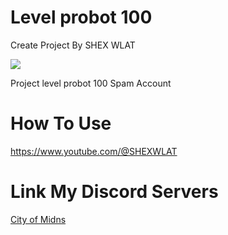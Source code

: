 # Level probot 100
Create Project By SHEX WLAT

<img src = "https://cdn.discordapp.com/avatars/841245687533535242/23ca80ab6d991de74b22f4a348a833b8.webp?size=2048"></div>

Project level probot 100
Spam Account

# How To Use
https://www.youtube.com/@SHEXWLAT

# Link My Discord Servers

[City of Midns](https://discord.gg/WbSrp8HUZJ>)

<a href="https://cdn.discordapp.com/avatars/824261211364393050/ebb475de773e7225374ff8d53e8e2e56.png?size=2048"></a>
